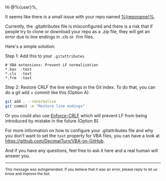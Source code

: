 Hi @%{user}%,

It seems like there is a small issue with your repo named [%{reponame}%](%{url}%).

Currently, the .gitattributes file is misconfigured and there is a risk that if people try to clone or download your repo as a .zip file, they will get an error due to line endings in .cls or .frm files.

Here's a simple solution:

Step 1: Add this to your `.gitattributes`

```gitattributes
# VBA extensions: Prevent LF normalization
*.bas  -text
*.cls  -text
*.frm  -text
```

Step 2: Restore CRLF the line endings in the Git index.
To do that, you can do a git add + commit like this (Option A):

```bash
git add . --renormalize
git commit -m "Restore line endings"
```

Or you could also use [Enforce-CRLF](https://github.com/DecimalTurn/Enforce-CRLF) which will prevent LF from being introduced by mistake in the future (Option B).

For more information on how to configure your .gitattributes file and why you don't want to set the `text` property for VBA files, you can have a look at https://github.com/DecimalTurn/VBA-on-GitHub.

And if you have any questions, feel free to ask it here and a real human will answer you.

<hr>

<sup>This message was autogenerated. If you believe that it was an error, please reply to let us know and improve the bot.</sup>

